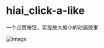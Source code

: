 # hiai_click-a-like
一个点赞按钮，实现放大缩小的动画效果



![image](https://github.com/hiai/hiai_click-a-like/blob/master/gifs/abc.gif?raw=true)

